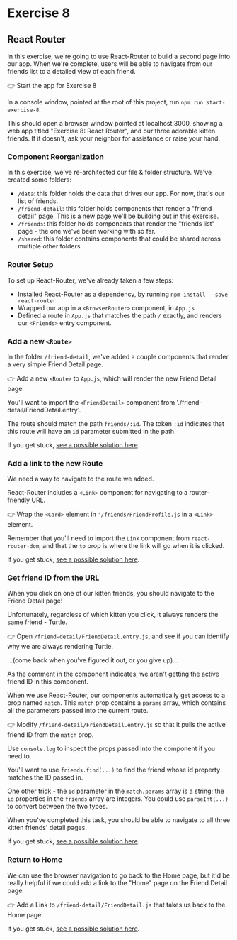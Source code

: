 # Exercise 8

## React Router

In this exercise, we're going to use React-Router to build a second page into our app. When we're complete, users will be able to navigate from our friends list to a detailed view of each friend.

👉 Start the app for Exercise 8

In a console window, pointed at the root of this project, run `npm run start-exercise-8`.

This should open a browser window pointed at localhost:3000, showing a web app titled "Exercise 8: React Router", and our three adorable kitten friends. If it doesn't, ask your neighbor for assistance or raise your hand.

### Component Reorganization

In this exercise, we've re-architected our file & folder structure. We've created some folders:

- `/data`: this folder holds the data that drives our app. For now, that's our list of friends.
- `/friend-detail`: this folder holds components that render a "friend detail" page. This is a new page we'll be building out in this exercise.
- `/friends`: this folder holds components that render the "friends list" page - the one we've been working with so far.
- `/shared`: this folder contains components that could be shared across multiple other folders.

### Router Setup

To set up React-Router, we've already taken a few steps:

- Installed React-Router as a dependency, by running `npm install --save react-router`
- Wrapped our app in a `<BrowserRouter>` component, in `App.js`
- Defined a route in `App.js` that matches the path `/` exactly, and renders our `<Friends>` entry component.

### Add a new `<Route>`

In the folder `/friend-detail`, we've added a couple components that render a very simple Friend Detail page.

👉 Add a new `<Route>` to `App.js`, which will render the new Friend Detail page.

You'll want to import the `<FriendDetail>` component from './friend-detail/FriendDetail.entry'.

The route should match the path `friends/:id`. The token `:id` indicates that this route will have an `id` parameter submitted in the path.

If you get stuck, [see a possible solution here](./SOLUTIONS.md#frienddetail-route).

### Add a link to the new Route

We need a way to navigate to the route we added.

React-Router includes a `<Link>` component for navigating to a router-friendly URL.

👉 Wrap the `<Card>` element in `'/friends/FriendProfile.js` in a `<Link>` element.

Remember that you'll need to import the `Link` component from `react-router-dom`, and that the `to` prop is where the link will go when it is clicked.

If you get stuck, [see a possible solution here](./SOLUTIONS.md#friendprofile-link).

### Get friend ID from the URL

When you click on one of our kitten friends, you should navigate to the Friend Detail page!

Unfortunately, regardless of which kitten you click, it always renders the same friend - Turtle.

👉 Open `/friend-detail/FriendDetail.entry.js`, and see if you can identify why we are always rendering Turtle.

...(come back when you've figured it out, or you give up)...

As the comment in the component indicates, we aren't getting the active friend ID in this component.

When we use React-Router, our components automatically get access to a prop named `match`. This `match` prop contains a `params` array, which contains all the parameters passed into the current route.

👉 Modify `/friend-detail/FriendDetail.entry.js` so that it pulls the active friend ID from the `match` prop.

Use `console.log` to inspect the props passed into the component if you need to.

You'll want to use `friends.find(...)` to find the friend whose id property matches the ID passed in.

One other trick - the `id` parameter in the `match.params` array is a string; the `id` properties in the `friends` array are integers. You could use `parseInt(...)` to convert between the two types.

When you've completed this task, you should be able to navigate to all three kitten friends' detail pages.

If you get stuck, [see a possible solution here](./SOLUTIONS.md#active-friend-id).

### Return to Home

We can use the browser navigation to go back to the Home page, but it'd be really helpful if we could add a link to the "Home" page on the Friend Detail page.

👉 Add a Link to `/friend-detail/FriendDetail.js` that takes us back to the Home page.

If you get stuck, [see a possible solution here](./SOLUTIONS.md#home-link).
